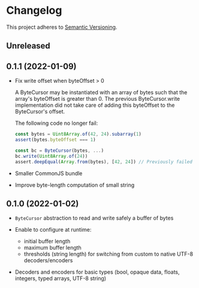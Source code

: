 # Changelog

This project adheres to [Semantic Versioning][semver].

## Unreleased

## 0.1.1 (2022-01-09)

* Fix write offset when byteOffset > 0

    A ByteCursor may be instantiated with an array of bytes such that
    the array's byteOffset is greater than 0.
    The previous ByteCursor.write implementation did not take care of
    adding this byteOffset to the    ByteCursor's offset.

    The following code no longer fail:

    ```js
    const bytes = Uint8Array.of(42, 24).subarray(1)
    assert(bytes.byteOffset === 1)

    const bc = ByteCursor(bytes, ...)
    bc.write(Uint8Array.of(24))
    assert.deepEqual(Array.from(bytes), [42, 24]) // Previously failed
    ```

* Smaller CommonJS bundle

* Improve byte-length computation of small string

## 0.1.0 (2022-01-02)

* `ByteCursor` abstraction to read and write safely a buffer of bytes

* Enable to configure at runtime:
    - initial buffer length
    - maximum buffer length
    - thresholds (string length) for switching from custom to native
        UTF-8 decoders/encoders

* Decoders and encoders for basic types
    (bool, opaque data, floats, integers, typed arrays, UTF-8 string)


[semver]: https://semver.org/spec/v2.0.0.html
